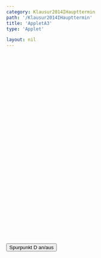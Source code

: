```yaml
---
category: Klausur2014IHaupttermin
path: '/Klausur2014IHaupttermin'
title: 'AppletA3'
type: 'Applet'

layout: nil
---
```

<link type="text/css" href="https://cdnjs.cloudflare.com/ajax/libs/jsxgraph/0.99.6/jsxgraph.css"><link rel="stylesheet" type="text/css" href="//cdnjs.cloudflare.com/ajax/libs/jsxgraph/0.99.7/jsxgraph.css" />
<div id="b73faa2b-ffd6-4700-be88-ec7f0443e74c" class="jxgbox" style="width:500px; height:500px">
<script type="text/javascript">

	//board
var board = JXG.JSXGraph.initBoard('b73faa2b-ffd6-4700-be88-ec7f0443e74c', {
                boundingbox: [-1.5, 7.5, 8.5, -2.5],
                axis: true
                
            });
			
var tracestate=false;
var g = x => -0.25*x;
var Gg = board.create('functiongraph', [g], {name: 'g', withLabel: true});
var B = board.create('glider', [2, -0.5, Gg], {name: 'B', color:'orange'});

var A = board.create('point' , [0,0], {name: 'A', fixed:true});
var C = board.create('point', [4.5, 3], {name: 'C', fixed:true});

var AC_L = board.create('line', [A,C], {visible: false});
var D = board.create('reflection', [B, AC_L], {name: 'D', fixed: true, trace:function(){return tracestate;}, color:'green'})

//board.create('line', [A,B], {color:'gray', strokewidth:1}

board.create('segment', [A, B], {color: 'green', strokewidth: 4});
board.create('segment', [A, D], {color: 'green', strokewidth: 4});
board.create('segment', [B, C], {color: 'green', strokewidth: 4});
board.create('segment', [D, C], {color: 'green', strokewidth: 4});
board.create('segment', [A,C], {color: 'gray', strokewidth: 2});
board.create('segment', [B,D], {color: 'gray', strokewidth: 2});

var B_T = board.create('text', [0.5, -1.5, function() {
return 'B(' + JXG.toFixed(B.X(), 1) + ', ' + JXG.toFixed(B.Y(),1) + ')';
}], {fontsize:18});

var NR_T = board.create('text', [0.5, 5.5, '2014 HT Mat1 A3'], {fontsize: 18})

function changestate() {
	if(tracestate){
		D.clearTrace();
		tracestate=false;
	}
	else{
		tracestate=true;
	}
}	


  </script>
  </div>
<form><input type='button' value="Spurpunkt D an/aus" onClick="changestate();"></form>